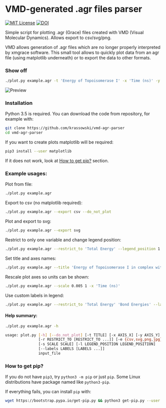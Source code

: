 # VMD-generated .agr files parser
[![MIT License](https://img.shields.io/badge/license-MIT-blue.svg?style=flat)](http://choosealicense.com/licenses/mit/)
[![DOI](https://zenodo.org/badge/82987720.svg)](https://zenodo.org/badge/latestdoi/82987720)

Simple script for plotting .agr (Grace) files created with VMD (Visual Molecular Dynamics). Allows export to csv/svg/png.

VMD allows generation of .agr files which are no longer properly interpreted by xmgrace software. This small tool allows to quickly plot data from an agr file (using matplotlib underneath) or to export the data to other formats.

### Show off

```bash
./plot.py example.agr -t 'Energy of Topoisomerase I' -x 'Time (ns)' -y 'Energy (kcal/mol)' -l 1 0.6 -s 0.005 1 -e png
```
![Preview](https://raw.githubusercontent.com/krassowski/vmd-agr-parser/master/example.agr.png)


### Installation

Python 3.5 is required. You can download the code from repository, for example with:

```bash
git clone https://github.com/krassowski/vmd-agr-parser
cd vmd-agr-parser
```

If you want to create plots matplotlib will be required:

```bash
pip3 install --user matplotlib
```

If it does not work, look at [How to get pip?](#how-to-get-pip) section.


### Example usages:

Plot from file:
```bash
./plot.py example.agr
```

Export to csv (no matplotlib required):
```bash
./plot.py example.agr --export csv --do_not_plot
```

Plot and export to svg:
```bash
./plot.py example.agr --export svg
```

Restrict to only one variable and change legend position:
```bash
./plot.py example.agr --restrict_to 'Total Energy' --legend_position 1 0.12
```

Set title and axes names:
```bash
./plot.py example.agr --title 'Energy of Topoisomerase I in complex with SRSF6' -x 'Simulation frame' -y 'Energy (kcal/mol)'
```

Rescale plot axes so units can be shown:
```bash
./plot.py example.agr --scale 0.005 1 -x 'Time (ns)'
```

Use custom labels in legend:
```bash
./plot.py example.agr --restrict_to 'Total Energy' 'Bond Energies' --labels 'Total energy (includes vdW)' 'Bond energies'
```

#### Help summary:

```bash
./plot.py example.agr -h
```

```bash
usage: plot.py [-h] [--do_not_plot] [-t TITLE] [-x AXIS_X] [-y AXIS_Y]
               [-r RESTRICT_TO [RESTRICT_TO ...]] [-e {csv,svg,png,jpg}]
               [-s SCALE SCALE] [-l LEGEND_POSITION LEGEND_POSITION]
               [--labels LABELS [LABELS ...]]
               input_file
```


### How to get pip?

If you do not have `pip3`, try `python3 -m pip` or just `pip`.
Some Linux distributions have package named like `python3-pip`.

If everything fails, you can install `pip` with:

```bash
wget https://bootstrap.pypa.io/get-pip.py && python3 get-pip.py --user
```

